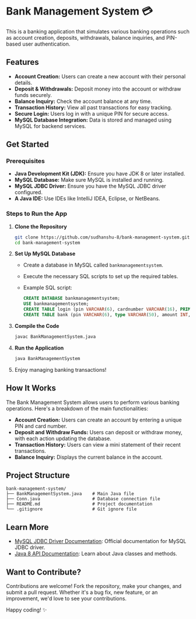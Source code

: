 # Bank Management System 💳

This is a banking application that simulates various banking operations such as account creation, deposits, withdrawals, balance inquiries, and PIN-based user authentication.

## Features

- **Account Creation:** Users can create a new account with their personal details.
- **Deposit & Withdrawals:** Deposit money into the account or withdraw funds securely.
- **Balance Inquiry:** Check the account balance at any time.
- **Transaction History:** View all past transactions for easy tracking.
- **Secure Login:** Users log in with a unique PIN for secure access.
- **MySQL Database Integration:** Data is stored and managed using MySQL for backend services.

## Get Started

### Prerequisites

- **Java Development Kit (JDK):** Ensure you have JDK 8 or later installed.
- **MySQL Database:** Make sure MySQL is installed and running.
- **MySQL JDBC Driver:** Ensure you have the MySQL JDBC driver configured.
- **A Java IDE:** Use IDEs like IntelliJ IDEA, Eclipse, or NetBeans.

### Steps to Run the App

1. **Clone the Repository**

   ```bash
   git clone https://github.com/sudhanshu-8/bank-management-system.git
   cd bank-management-system
   ```

2. **Set Up MySQL Database**

   - Create a database in MySQL called `bankmanagementsystem`.
   - Execute the necessary SQL scripts to set up the required tables.
   - Example SQL script:
   
     ```sql
     CREATE DATABASE bankmanagementsystem;
     USE bankmanagementsystem;
     CREATE TABLE login (pin VARCHAR(6), cardnumber VARCHAR(16), PRIMARY KEY(pin));
     CREATE TABLE bank (pin VARCHAR(6), type VARCHAR(50), amount INT, date DATETIME, FOREIGN KEY(pin) REFERENCES login(pin));
     ```

3. **Compile the Code**

   ```bash
   javac BankManagementSystem.java
   ```

4. **Run the Application**

   ```bash
   java BankManagementSystem
   ```

5. Enjoy managing banking transactions!

## How It Works

The Bank Management System allows users to perform various banking operations. Here's a breakdown of the main functionalities:

- **Account Creation:** Users can create an account by entering a unique PIN and card number.
- **Deposit and Withdraw Funds:** Users can deposit or withdraw money, with each action updating the database.
- **Transaction History:** Users can view a mini statement of their recent transactions.
- **Balance Inquiry:** Displays the current balance in the account.

## Project Structure

```
bank-management-system/
├── BankManagementSystem.java    # Main Java file
├── Conn.java                    # Database connection file
├── README.md                    # Project documentation
└── .gitignore                   # Git ignore file
```

## Learn More

- [MySQL JDBC Driver Documentation](https://dev.mysql.com/doc/connector-j/): Official documentation for MySQL JDBC driver.
- [Java 8 API Documentation](https://docs.oracle.com/javase/8/docs/api/): Learn about Java classes and methods.

## Want to Contribute?

Contributions are welcome! Fork the repository, make your changes, and submit a pull request. Whether it's a bug fix, new feature, or an improvement, we'd love to see your contributions.

Happy coding! ✨
